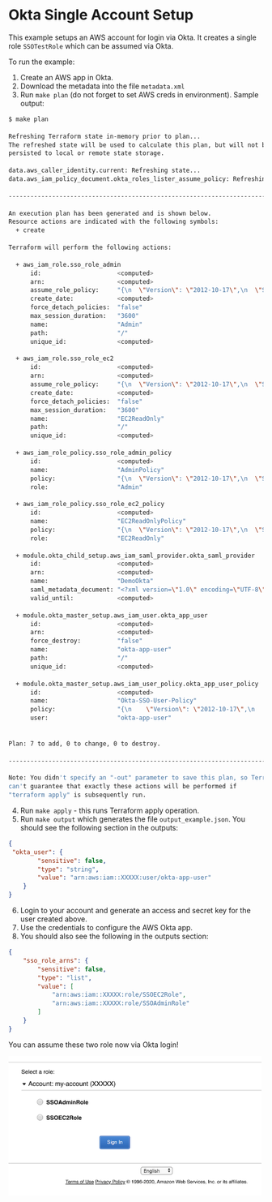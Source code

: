 # Okta Single Account Setup

This example setups an AWS account for login via Okta. It creates a single role `SSOTestRole` which can be assumed via Okta. 

To run the example:
1) Create an AWS app in Okta.
2) Download the metadata into the file `metadata.xml`
3) Run `make plan` (do not forget to set AWS creds in environment). Sample output:

```bash
$ make plan

Refreshing Terraform state in-memory prior to plan...
The refreshed state will be used to calculate this plan, but will not be
persisted to local or remote state storage.

data.aws_caller_identity.current: Refreshing state...
data.aws_iam_policy_document.okta_roles_lister_assume_policy: Refreshing state...

------------------------------------------------------------------------

An execution plan has been generated and is shown below.
Resource actions are indicated with the following symbols:
  + create

Terraform will perform the following actions:

  + aws_iam_role.sso_role_admin
      id:                     <computed>
      arn:                    <computed>
      assume_role_policy:     "{\n  \"Version\": \"2012-10-17\",\n  \"Statement\": [\n    ${module.okta_child_setup.okta_assume_role_statement}\n  ]\n}\n"
      create_date:            <computed>
      force_detach_policies:  "false"
      max_session_duration:   "3600"
      name:                   "Admin"
      path:                   "/"
      unique_id:              <computed>

  + aws_iam_role.sso_role_ec2
      id:                     <computed>
      arn:                    <computed>
      assume_role_policy:     "{\n  \"Version\": \"2012-10-17\",\n  \"Statement\": [\n    ${module.okta_child_setup.okta_assume_role_statement}\n  ]\n}\n"
      create_date:            <computed>
      force_detach_policies:  "false"
      max_session_duration:   "3600"
      name:                   "EC2ReadOnly"
      path:                   "/"
      unique_id:              <computed>

  + aws_iam_role_policy.sso_role_admin_policy
      id:                     <computed>
      name:                   "AdminPolicy"
      policy:                 "{\n  \"Version\": \"2012-10-17\",\n  \"Statement\": [\n    {\n      \"Effect\": \"Allow\",\n      \"NotAction\": [\n        \"organizations:*\"\n      ],\n      \"Resource\": \"*\"\n    },\n    {\n      \"Effect\": \"Allow\",\n      \"Action\": [\n        \"organizations:DescribeOrganization\"\n      ],\n      \"Resource\": \"*\"\n    }\n  ]\n}\n"
      role:                   "Admin"

  + aws_iam_role_policy.sso_role_ec2_policy
      id:                     <computed>
      name:                   "EC2ReadOnlyPolicy"
      policy:                 "{\n  \"Version\": \"2012-10-17\",\n  \"Statement\": [\n    {\n      \"Effect\": \"Allow\",\n      \"Action\": [\n        \"ec2:*\"\n      ],\n      \"Resource\": \"*\"\n    }\n  ]\n}\n"
      role:                   "EC2ReadOnly"

  + module.okta_child_setup.aws_iam_saml_provider.okta_saml_provider
      id:                     <computed>
      arn:                    <computed>
      name:                   "DemoOkta"
      saml_metadata_document: "<?xml version=\"1.0\" encoding=\"UTF-8\"?>..."
      valid_until:            <computed>

  + module.okta_master_setup.aws_iam_user.okta_app_user
      id:                     <computed>
      arn:                    <computed>
      force_destroy:          "false"
      name:                   "okta-app-user"
      path:                   "/"
      unique_id:              <computed>

  + module.okta_master_setup.aws_iam_user_policy.okta_app_user_policy
      id:                     <computed>
      name:                   "Okta-SSO-User-Policy"
      policy:                 "{\n    \"Version\": \"2012-10-17\",\n    \"Statement\": [\n        {\n          \"Effect\": \"Allow\",\n          \"Action\": [\n              \"iam:ListRoles\",\n              \"iam:ListAccountAliases\",\n              \"iam:GetUser\",\n              \"sts:AssumeRole\"\n          ],\n          \"Resource\": \"*\"\n        }\n    ]\n}\n"
      user:                   "okta-app-user"


Plan: 7 to add, 0 to change, 0 to destroy.

------------------------------------------------------------------------

Note: You didn't specify an "-out" parameter to save this plan, so Terraform
can't guarantee that exactly these actions will be performed if
"terraform apply" is subsequently run.
```

4) Run `make apply` -  this runs Terraform apply operation. 
5) Run `make output` which generates the file `output_example.json`. You should see the following section in the outputs:

```json
{
 "okta_user": {
        "sensitive": false,
        "type": "string",
        "value": "arn:aws:iam::XXXXX:user/okta-app-user"
    }
}
```

6) Login to your account and generate an access and secret key for the user created above.
7) Use the credentials to configure the AWS Okta app. 
8) You should also see the following in the outputs section:

```json
{
    "sso_role_arns": {
        "sensitive": false,
        "type": "list",
        "value": [
            "arn:aws:iam::XXXXX:role/SSOEC2Role",
            "arn:aws:iam::XXXXX:role/SSOAdminRole"
        ]
    }
}
```
You can assume these two role now via Okta login!

<img width="500px" src="../images/aws_login.png"/>
